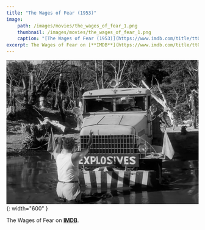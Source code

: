 ```yaml
---
title: "The Wages of Fear (1953)"
image:
    path: /images/movies/the_wages_of_fear_1.png
    thumbnail: /images/movies/the_wages_of_fear_1.png
    caption: "[The Wages of Fear (1953)](https://www.imdb.com/title/tt0046268/)"
excerpt: The Wages of Fear on [**IMDB**](https://www.imdb.com/title/tt0046268/).
---
```



![alt text](/images/movies/the_wages_of_fear_2.png "Title"){: width="600" }


The Wages of Fear on [**IMDB**](https://www.imdb.com/title/tt0046268/).

